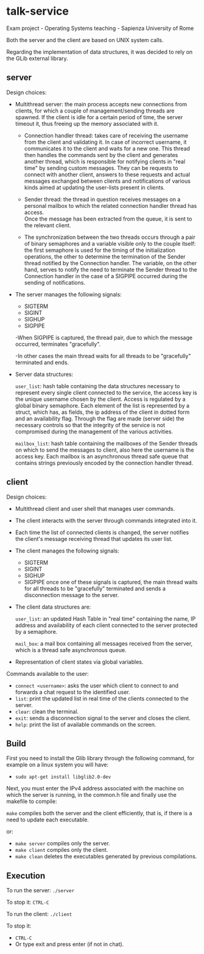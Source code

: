 # talk-service
Exam project - Operating Systems teaching - Sapienza University of Rome

Both the server and the client are based on UNIX system calls.

Regarding the implementation of data structures, it was decided to rely on the GLib external library.

## server
Design choices:

  * Multithread server:
    the main process accepts new connections from clients, for which a couple of management/sending threads are spawned. If the client is idle for a certain period of time, the server timeout it, thus freeing up the memory associated with it.

    - Connection handler thread:
      takes care of receiving the username from the client and validating it. In case of incorrect username, it communicates it to the client and waits for a new one. This thread then handles the commands sent by the client and generates another thread, which is responsible for notifying clients in "real time" by sending custom messages. They can be requests to connect with another client, answers to these requests and actual messages exchanged between clients and notifications of various kinds aimed at updating the user-lists present in clients.

    - Sender thread:
      the thread in question receives messages on a personal mailbox to which the related connection handler thread has access.  
      Once the message has been extracted from the queue, it is sent to the relevant client.

    - The synchronization between the two threads occurs through a pair of binary semaphores and a variable visible only to the couple itself:
      the first semaphore is used for the timing of the initialization operations, the other to determine the termination of the Sender thread notified by the Connection handler. The variable, on the other hand, serves to notify the need to terminate the Sender thread to the Connection handler in the case of a SIGPIPE occurred during the sending of notifications.

  * The server manages the following signals:
    - SIGTERM
    - SIGINT
    - SIGHUP
    - SIGPIPE

    -When SIGPIPE is captured, the thread pair, due to which the message occurred, terminates "gracefully".

    -In other cases the main thread waits for all threads to be "gracefully" terminated and ends.

  * Server data structures:

      `user_list`: hash table containing the data structures necessary to represent every single client connected to the service, the access key is the unique username chosen by the client. Access is regulated by a global binary semaphore.
      Each element of the list is represented by a struct, which has, as fields, the ip address of the client in dotted form and an availability flag. Through the flag are made (server side) the necessary controls so that the integrity of the service is not compromised during the management of the various activities.

       `mailbox_list`: hash table containing the mailboxes of the Sender threads on which to send the messages to client, also here the username is the access key. Each mailbox is an asynchronous thread safe queue that contains strings previously encoded by the connection handler thread.

## client
  Design choices:

  * Multithread client and user shell that manages user commands.

  * The client interacts with the server through commands integrated into it.

  * Each time the list of connected clients is changed, the server notifies the client's message receiving thread that updates its user list.

  * The client manages the following signals:
    - SIGTERM
    - SIGINT
    - SIGHUP
    - SIGPIPE
    once one of these signals is captured, the main thread waits for all threads to be "gracefully" terminated and sends a disconnection message to the server.

  * The client data structures are:

      `user_list`: an updated Hash Table in "real time" containing the name, IP address and availability of each client connected to the server protected by a semaphore.

      `mail_box`: a mail box containing all messages received from the server, which is a thread safe asynchronous queue.

  * Representation of client states via global variables.

  Commands available to the user:

  * `connect <username>`: asks the user which client to connect to and forwards a chat request to the identified user.
  * `list`: print the updated list in real time of the clients connected to the server.
  * `clear`: clean the terminal.
  * `exit`: sends a disconnection signal to the server and closes the client.
  * `help`: print the list of available commands on the screen.


## Build

   First you need to install the Glib library through the following command, for example on a linux system you will have:

* `sudo apt-get install libglib2.0-dev`


Next, you must enter the IPv4 address associated with the machine on which the server is running, in the common.h file and finally use the makefile to compile:

`make` compiles both the server and the client efficiently, that is, if there is a need to update each executable.

or:

* `make server` compiles only the server.
* `make client` compiles only the client.
* `make clean` deletes the executables generated by previous compilations.

## Execution

To run the server: `./server`

To stop it: `CTRL-C`

To run the client: `./client`

To stop it:
  * `CTRL-C`
  * Or type exit and press enter (if not in chat).
